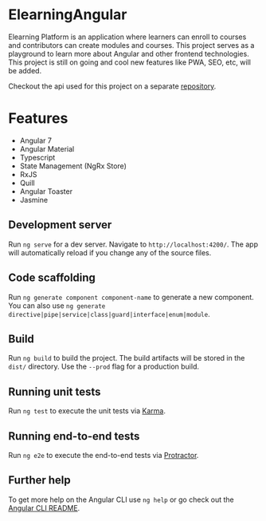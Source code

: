 # ElearningAngular

Elearning Platform is an application where learners can enroll to courses and contributors can create modules and courses. This project serves as a playground to learn more about Angular and other frontend technologies. This project is still on going and cool new features like PWA, SEO, etc, will be added.

Checkout the api used for this project on a separate [repository](https://github.com/junibrosas/elearning-api).

# Features
- Angular 7
- Angular Material
- Typescript
- State Management (NgRx Store)
- RxJS
- Quill
- Angular Toaster
- Jasmine

## Development server

Run `ng serve` for a dev server. Navigate to `http://localhost:4200/`. The app will automatically reload if you change any of the source files.

## Code scaffolding

Run `ng generate component component-name` to generate a new component. You can also use `ng generate directive|pipe|service|class|guard|interface|enum|module`.

## Build

Run `ng build` to build the project. The build artifacts will be stored in the `dist/` directory. Use the `--prod` flag for a production build.

## Running unit tests

Run `ng test` to execute the unit tests via [Karma](https://karma-runner.github.io).

## Running end-to-end tests

Run `ng e2e` to execute the end-to-end tests via [Protractor](http://www.protractortest.org/).

## Further help

To get more help on the Angular CLI use `ng help` or go check out the [Angular CLI README](https://github.com/angular/angular-cli/blob/master/README.md).
